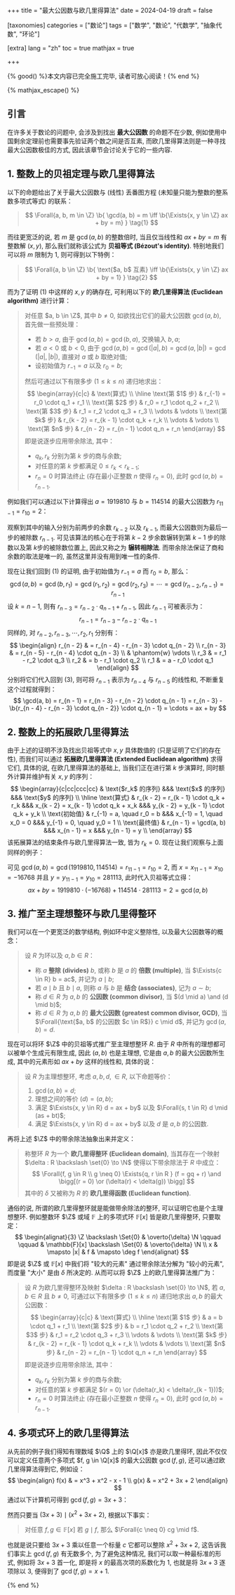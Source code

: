 +++
title = "最大公因数与欧几里得算法"
date = 2024-04-19
draft = false

[taxonomies]
categories = ["数论"]
tags = ["数学", "数论", "代数学", "抽象代数", "环论"]

[extra]
lang = "zh"
toc = true
mathjax = true

+++

{% good() %}本文内容已完全施工完毕, 读者可放心阅读！{% end %}

{% mathjax_escape() %}

## 引言

在许多关于数论的问题中, 会涉及到找出 **最大公因数** 的命题不在少数, 例如使用中国剩余定理前也需要事先验证两个数之间是否互素, 而欧几里得算法则是一种寻找最大公因数极佳的方式, 因此该章节会讨论关于它的一些内容.

## 1. 整数上的贝祖定理与欧几里得算法

以下的命题给出了关于最大公因数与 (线性) 丢番图方程 (未知量只能为整数的整系数多项式等式) 的联系：

> $$
> \Forall{a, b, m \in \Z} \b{ \gcd(a, b) = m \iff \b{\Exists{x, y \in \Z} ax + by = m} } \tag{1}
> $$

而往更宽泛的说, 若 $m$ 是 $\gcd(a, b)$ 的整数倍时, 当且仅当线性和 $ax + by = m$ 有整数解 $(x, y)$, 那么我们就称该公式为 **贝祖等式 (Bézout's identity)**. 特别地我们可以将 $m$ 限制为 $1$, 则可得到以下特例：

> $$
> \Forall{a, b \in \Z} \b{ \text{$a, b$ 互素} \iff \b{\Exists{x, y \in \Z} ax + by = 1} } \tag{2}
> $$

而为了证明 $(1)$ 中这样的 $x, y$ 的确存在, 可利用以下的 **欧几里得算法 (Euclidean algorithm)** 进行计算：

> 对任意 $a, b \in \Z$, 其中 $b \neq 0$, 如欲找出它们的最大公因数 $\gcd(a, b)$, 首先做一些预处理：
>
> - 若 $b > a$, 由于 $\gcd(a, b) = \gcd(b, a)$, 交换输入 $b, a$;
> - 若 $a < 0$ 或 $b < 0$, 由于 $\gcd(a, b) = \gcd(|a|, b) = \gcd(a, |b|) = \gcd(|a|, |b|)$, 直接对 $a$ 或 $b$​​ 取绝对值;
> - 设初始值为 $r_{-1} = a$ 以及 $r_0 = b$​;
>
> 然后可通过以下有限多步 $(1 \leq k \leq n)$ 递归地求出：
> $$
> \begin{array}{c|c}
> & \text{算式} \\
> \hline
> \text{第 $1$ 步} & r_{-1} = r_0 \cdot q_1 + r_1 \\
> \text{第 $2$ 步} & r_0 = r_1 \cdot q_2 + r_2 \\
> \text{第 $3$ 步} & r_1 = r_2 \cdot q_3 + r_3 \\
> \vdots & \vdots \\
> \text{第 $k$ 步} & r_{k - 2} = r_{k - 1} \cdot q_k + r_k \\
> \vdots & \vdots \\
> \text{第 $n$ 步} & r_{n - 2} = r_{n - 1} \cdot q_n + r_n
> \end{array}
> $$
> 即是说逐步应用带余除法, 其中：
>
> - $q_k, r_k$ 分别为第 $k$ 步的商与余数;
> - 对任意的第 $k$ 步都满足 $0 \leq r_k < r_{k - 1}$;
> - $r_n = 0$ 时算法终止 (存在最小正整数 $n$ 使得 $r_n = 0$), 此时 $\gcd(a, b) = r_{n - 1}$.

例如我们可以通过以下计算得出 $a = 1919810$ 与 $b = 114514$ 的最大公因数为 $r_{11 - 1} = r_{10} = 2$：

<div id="Euclid-Algorithm"></div>

观察到其中的输入分别为前两步的余数 $r_{k - 2}$ 以及 $r_{k - 1}$, 而最大公因数则为最后一步的被除数 $r_{n - 1}$. 可见该算法的核心在于将第 $k - 2$ 步余数辗转到第 $k - 1$ 步的除数以及第 $k$​​ 步的被除数位置上, 因此又称之为 **辗转相除法**. 而带余除法保证了商和余数的取法是唯一的, 虽然这里并没有用到唯一性的条件.

现在让我们回到 $(1)$ 的证明, 由于初始值为 $r_{-1} = a$ 而 $r_0 = b$, 那么：
$$
\gcd(a, b) = \gcd(b, r_1) = \gcd(r_1, r_2) = \gcd(r_2, r_3) = \cdots = \gcd(r_{n - 2}, r_{n - 1}) = r_{n - 1}
$$
设 $k = n - 1$, 则有 $r_{n - 3} = r_{n - 2} \cdot q_{n - 1} + r_{n - 1}$, 因此 $r_{n - 1}$ 可被表示为：
$$
r_{n - 1} = r_{n - 3} - r_{n - 2} \cdot q_{n - 1} \tag{3}
$$
同样的, 对 $r_{n - 2}, r_{n - 3}, \cdots, r_2, r_1$ 分别有：
$$
\begin{align}
r_{n - 2} & = r_{n - 4} - r_{n - 3} \cdot q_{n - 2} \\
r_{n - 3} & = r_{n - 5} - r_{n - 4} \cdot q_{n - 3} \\
& \phantom{w} \vdots \\
r_3 & = r_1 - r_2 \cdot q_3 \\
r_2 & = b - r_1 \cdot q_2 \\
r_1 & = a - r_0 \cdot q_1
\end{align}
$$
分别将它们代入回到 $(3)$​, 则可将 $r_{n - 1}$ 表示为 $r_{n - 4}$ 与 $r_{n - 5}$ 的线性和, 不断重复这个过程就得到：
$$
\gcd(a, b) = r_{n - 1} = r_{n - 3} - r_{n - 2} \cdot q_{n - 1} = r_{n - 3} - \b{r_{n - 4} - r_{n - 3} \cdot q_{n - 2}} \cdot q_{n - 1} = \cdots = ax + by
$$

## 2. 整数上的拓展欧几里得算法

由于上述的证明不涉及找出贝祖等式中 $x, y$ 具体数值的 (只是证明了它们的存在性), 而我们可以通过 **拓展欧几里得算法 (Extended Euclidean algorithm)** 求得它们, 具体的说, 在欧几里得算法的基础上, 当我们正在进行第 $k$ 步演算时, 同时额外计算并维护有关 $x, y$ 的序列：
$$
\begin{array}{c|cc|ccc|cc}
& \text{$r_k$ 的序列} &&& \text{$x$ 的序列} &&& \text{$y$ 的序列} \\
\hline
\text{算式} & r_{k - 2} = r_{k - 1} \cdot q_k + r_k &&& x_{k - 2} = x_{k - 1} \cdot q_k + x_k &&& y_{k - 2} = y_{k - 1} \cdot q_k + y_k \\
\text{初始值} & r_{-1} = a, \quad r_0 = b &&& x_{-1} = 1, \quad x_0 = 0 &&& y_{-1} = 0, \quad y_0 = 1 \\
\text{最终值} & r_{n - 1} = \gcd(a, b) &&& x_{n - 1} = x &&& y_{n - 1} = y \\
\end{array}
$$
该拓展算法的结束条件与欧几里得算法一致, 皆为 $r_k = 0$. 现在让我们观察与上面同样的例子：

<div id="Extened-Euclid-Algorithm"></div>

可见 $\gcd(a, b) = \gcd(1919810, 114514) = r_{11 - 1} = r_{10} = 2$, 而 $x = x_{11 - 1} = x_{10} = -16768$ 并且 $y = y_{11 - 1} = y_{10} = 281113$, 此时代入贝祖等式立得：
$$
ax + by = 1919810 \cdot (-16768) + 114514 \cdot 281113 = 2 = \gcd(a, b)
$$

## 3. 推广至主理想整环与欧几里得整环

我们可以在一个更宽泛的数学结构, 例如环中定义整除性, 以及最大公因数等的概念：

> 设 $R$ 为环以及 $a, b \in R$：
>
> - 称 $a$ **整除 (divides)** $b$, 或称 $b$ 是 $a$ 的 **倍数 (multiple)**, 当 $\Exists{c \in R} b = ac$, 并记为 $a \mid b$;
> - 若 $a \mid b$ 且 $b \mid a$, 则称 $a$ 与 $b$ 是 **结合 (associates)**, 记为 $a \sim b$;
> - 称 $d \in R$ 为 $a, b$ 的 **公因数 (common divisor)**, 当 $(d \mid a) \and (d \mid b)$;
> - 称 $d \in R$ 为 $a, b$ 的 **最大公因数 (greatest common divisor, GCD)**, 当 $\Forall{\text{$a, b$ 的公因数 $c \in R$}} c \mid d$, 并记为 $\gcd(a, b) = d$.

现在可以将环 $\Z$ 中的贝祖等式推广至主理想整环 $R$. 由于 $R$ 中所有的理想都可以被单个生成元有限生成, 因此 $(a, b)$ 也是主理想, 它是由 $a, b$ 的最大公因数所生成, 其中的元素形如 $ax + by$ 这样的线性和, 具体的说：

> 设 $R$ 为主理想整环, 考虑 $a, b, d, \in R$, 以下命题等价：
>
> 1.	$\gcd(a, b) = d$;
> 1.	理想之间的等价 $(d) = (a, b)$;
> 1.	满足 $\Exists{x, y \in R} d = ax + by$ 以及 $\Forall{s, t \in R} d \mid (as + bt)$;
> 1.	满足 $\Exists{x, y \in R} d = ax + by$ 以及 $d$ 是 $a, b$ 的公因数.

再将上述 $\Z$ 中的带余除法抽象出来并定义：

> 称整环 $R$ 为一个 **欧几里得整环 (Euclidean domain)**, 当其存在一个映射 $\delta : R \backslash \set{0} \to \N$ 使得以下带余除法于 $R$ 中成立：
> $$
> \Forall{f, g \in R \\ g \neq 0} \Exists{q, r \in R }  (f = gq + r) \and \bigg[(r = 0) \or (\delta(r) < \delta(g)) \bigg]
> $$
> 其中的 $\delta$ 又被称为 $R$ 的 **欧几里得函数 (Euclidean function)**.

通俗的说, 所谓的欧几里得整环就是能做带余除法的整环, 可以证明它也是个主理想整环. 例如整数环 $\Z$ 或域 $\mathbb{F}$ 上的多项式环 $\mathbb{F}[x]$ 皆是欧几里得整环, 只要取定：
$$
\begin{alignat}{3}
\Z \backslash \Set{0} & \overto{\delta} \N \qquad \qquad &
\mathbb{F}[x] \backslash \Set{0} & \overto{\delta} \N \\
x & \mapsto |x| &
f & \mapsto \deg f
\end{alignat}
$$
即是说 $\Z$ 或 $\mathbb{F}[x]$ 中我们将 "较大的元素" 通过带余除法分解为 "较小的元素", 而度量 "大小" 是由 $\delta$ 所决定的. 从而可以将 $\Z$ 上的欧几里得算法推广为：

> 设 $R$ 为欧几里得整环及映射 $\delta : R \backslash \set{0} \to \N$, 若 $a, b \in R$ 且 $b \neq 0$​, 可通过以下有限多步 $(1 \leq k \leq n)$ 递归地求出 $a, b$ 的最大公因数：
> $$
> \begin{array}{c|c}
> & \text{算式} \\
> \hline
> \text{第 $1$ 步} & a = b \cdot q_1 + r_1 \\
> \text{第 $2$ 步} & b = r_1 \cdot q_2 + r_2 \\
> \text{第 $3$ 步} & r_1 = r_2 \cdot q_3 + r_3 \\
> \vdots & \vdots \\
> \text{第 $k$ 步} & r_{k - 2} = r_{k - 1} \cdot q_k + r_k \\
> \vdots & \vdots \\
> \text{第 $n$ 步} & r_{n - 2} = r_{n - 1} \cdot q_n + r_n
> \end{array}
> $$
> 即是说逐步应用带余除法, 其中：
>
> - $q_k, r_k$ 分别为第 $k$ 步的商与余数;
> - 对任意的第 $k$ 步都满足 $(r = 0) \or (\delta(r_k) < \delta(r_{k - 1}))$;
> - $r_n = 0$ 时算法终止 (存在最小正整数 $n$ 使得 $r_n = 0$), 此时 $\gcd(a, b) = r_{n - 1}$​.

## 4. 多项式环上的欧几里得算法

从先前的例子我们得知有理数域 $\Q$ 上的 $\Q[x]$ 亦是欧几里得环, 因此不仅仅可以定义任意两个多项式 $f, g \in \Q[x]$ 的最大公因数 $\gcd(f, g)$​, 还可以通过欧几里得算法得到它, 例如设：
$$
\begin{align}
f(x) & = x^3 + x^2 - x - 1 \\
g(x) & = x^2 + 3x + 2
\end{align}
$$
通过以下计算机可得到 $\gcd(f, g) = 3x + 3$：

<div id="Polynomial-Euclid-Algorithm"></div>

然而只要当 $(3x + 3) \mid (x^2 + 3x + 2)$, 根据以下事实：

> 对任意 $f, g \in \mathbb{F}[x]$ 若 $g \mid f$, 那么 $\Forall{c \neq 0} cg \mid f$.

也就是说只要给 $3x + 3$ 乘以任意一个标量 $c$ 它都可以整除 $x^2 + 3x + 2$, 这告诉我们事实上 $\gcd(f, g)$ 有无数多个, 为了避免这种情况, 我们可以取一种最标准的形式, 例如将 $3x + 3$ 首一化, 即是将 $x$ 的最高次项的系数化为 $1$, 也就是将 $3x + 3$ 逐项除以 $3$, 便得到了 $\gcd(f, g) = x + 1$.

<script>
    embedNotebook('https://www.wolframcloud.com/obj/b4bf9911-bb15-43f3-bc35-1c2ec1bbf798', 'Euclid-Algorithm', null, Infinity, false);
    embedNotebook('https://www.wolframcloud.com/obj/318bd064-0a54-40af-9fcc-8ac6482003e0', 'Extened-Euclid-Algorithm', null, Infinity, false);
    embedNotebook('https://www.wolframcloud.com/obj/098cd993-cd13-446c-a49e-885324ec499a', 'Polynomial-Euclid-Algorithm', null, Infinity, false);
</script>

{% end %}

